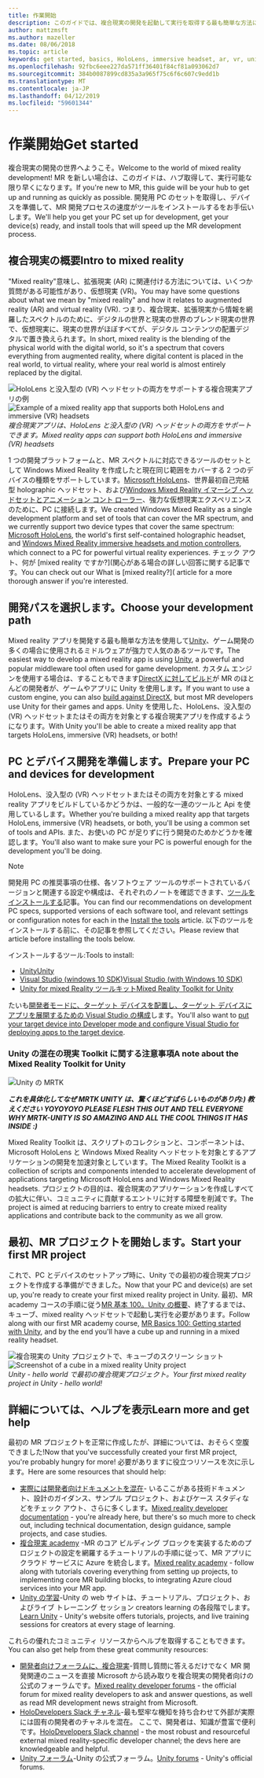 ```yaml
---
title: 作業開始
description: このガイドでは、複合現実の開発を起動して実行を取得する最も簡単な方法について説明します。
author: mattzmsft
ms.author: mazeller
ms.date: 08/06/2018
ms.topic: article
keywords: get started, basics, HoloLens, immersive headset, ar, vr, unity, visual studio, quick start, how to
ms.openlocfilehash: 92fbc6eee227da571ff36401f84cf81a093062d7
ms.sourcegitcommit: 384b0087899cd835a3a965f75c6f6c607c9edd1b
ms.translationtype: MT
ms.contentlocale: ja-JP
ms.lasthandoff: 04/12/2019
ms.locfileid: "59601344"
---
```

# <a name="get-started"></a><span data-ttu-id="e6ee0-104">作業開始</span><span class="sxs-lookup"><span data-stu-id="e6ee0-104">Get started</span></span>

<span data-ttu-id="e6ee0-105">複合現実の開発の世界へようこそ。</span><span class="sxs-lookup"><span data-stu-id="e6ee0-105">Welcome to the world of mixed reality development!</span></span> <span data-ttu-id="e6ee0-106">MR を新しい場合は、このガイドは、ハブ取得して、実行可能な限り早くになります。</span><span class="sxs-lookup"><span data-stu-id="e6ee0-106">If you're new to MR, this guide will be your hub to get up and running as quickly as possible.</span></span> <span data-ttu-id="e6ee0-107">開発用 PC のセットを取得し、デバイスを準備して、MR 開発プロセスの速度がツールをインストールするをお手伝いします。</span><span class="sxs-lookup"><span data-stu-id="e6ee0-107">We'll help you get your PC set up for development, get your device(s) ready, and install tools that will speed up the MR development process.</span></span> 

## <a name="intro-to-mixed-reality"></a><span data-ttu-id="e6ee0-108">複合現実の概要</span><span class="sxs-lookup"><span data-stu-id="e6ee0-108">Intro to mixed reality</span></span>

<span data-ttu-id="e6ee0-109">"Mixed reality"意味し、拡張現実 (AR) に関連付ける方法については、いくつか質問がある可能性があり、仮想現実 (VR)。</span><span class="sxs-lookup"><span data-stu-id="e6ee0-109">You may have some questions about what we mean by "mixed reality" and how it relates to augmented reality (AR) and virtual reality (VR).</span></span> <span data-ttu-id="e6ee0-110">つまり、複合現実、拡張現実から情報を網羅したスペクトルのために、デジタルの世界と現実の世界のブレンド現実の世界で、仮想現実に、現実の世界がほぼすべてが、デジタル コンテンツの配置デジタルで置き換えられます。</span><span class="sxs-lookup"><span data-stu-id="e6ee0-110">In short, mixed reality is the blending of the physical world with the digital world, so it's a spectrum that covers everything from augmented reality, where digital content is placed in the real world, to virtual reality, where your real world is almost entirely replaced by the digital.</span></span> 

<span data-ttu-id="e6ee0-111">![HoloLens と没入型の (VR) ヘッドセットの両方をサポートする複合現実アプリの例](images/mr-island.png)</span><span class="sxs-lookup"><span data-stu-id="e6ee0-111">![Example of a mixed reality app that supports both HoloLens and immersive (VR) headsets](images/mr-island.png)</span></span><br>
<span data-ttu-id="e6ee0-112">*複合現実アプリは、HoloLens と没入型の (VR) ヘッドセットの両方をサポートできます。*</span><span class="sxs-lookup"><span data-stu-id="e6ee0-112">*Mixed reality apps can support both HoloLens and immersive (VR) headsets*</span></span>

<span data-ttu-id="e6ee0-113">1 つの開発プラットフォームと、MR スペクトルに対応できるツールのセットとして Windows Mixed Reality を作成したと現在同じ範囲をカバーする 2 つのデバイスの種類をサポートしています。[Microsoft HoloLens](https://www.microsoft.com/hololens)、世界最初自己完結型 holographic ヘッドセット、および[Windows Mixed Reality イマーシブ ヘッドセットとアニメーション コント ローラー](https://www.microsoft.com/windows/windows-mixed-reality)、強力な仮想現実エクスペリエンスのために、PC に接続します。</span><span class="sxs-lookup"><span data-stu-id="e6ee0-113">We created Windows Mixed Reality as a single development platform and set of tools that can cover the MR spectrum, and we currently support two device types that cover the same spectrum: [Microsoft HoloLens](https://www.microsoft.com/hololens), the world's first self-contained holographic headset, and [Windows Mixed Reality immersive headsets and motion controllers](https://www.microsoft.com/windows/windows-mixed-reality), which connect to a PC for powerful virtual reality experiences.</span></span> <span data-ttu-id="e6ee0-114">チェック アウト、何が [mixed reality ですか?](関心がある場合の詳しい回答に関する記事です。</span><span class="sxs-lookup"><span data-stu-id="e6ee0-114">You can check out our What is [mixed reality?]( article for a more thorough answer if you're interested.</span></span>

## <a name="choose-your-development-path"></a><span data-ttu-id="e6ee0-115">開発パスを選択します。</span><span class="sxs-lookup"><span data-stu-id="e6ee0-115">Choose your development path</span></span>

<span data-ttu-id="e6ee0-116">Mixed reality アプリを開発する最も簡単な方法を使用して[Unity](https://unity3d.com)、ゲーム開発の多くの場合に使用されるミドルウェアが強力で人気のあるツールです。</span><span class="sxs-lookup"><span data-stu-id="e6ee0-116">The easiest way to develop a mixed reality app is using [Unity](https://unity3d.com), a powerful and popular middleware tool often used for game development.</span></span> <span data-ttu-id="e6ee0-117">カスタム エンジンを使用する場合は、することもできます[DirectX に対してビルド](directx-development-overview.md)が MR のほとんどの開発者が、ゲームやアプリに Unity を使用します。</span><span class="sxs-lookup"><span data-stu-id="e6ee0-117">If you want to use a custom engine, you can also [build against DirectX](directx-development-overview.md), but most MR developers use Unity for their games and apps.</span></span> <span data-ttu-id="e6ee0-118">Unity を使用した、HoloLens、没入型の (VR) ヘッドセットまたはその両方を対象とする複合現実アプリを作成するようになります。</span><span class="sxs-lookup"><span data-stu-id="e6ee0-118">With Unity you'll be able to create a mixed reality app that targets HoloLens, immersive (VR) headsets, or both!</span></span>

## <a name="prepare-your-pc-and-devices-for-development"></a><span data-ttu-id="e6ee0-119">PC とデバイス開発を準備します。</span><span class="sxs-lookup"><span data-stu-id="e6ee0-119">Prepare your PC and devices for development</span></span>

<span data-ttu-id="e6ee0-120">HoloLens、没入型の (VR) ヘッドセットまたはその両方を対象とする mixed reality アプリをビルドしているかどうかは、一般的な一連のツールと Api を使用しているします。</span><span class="sxs-lookup"><span data-stu-id="e6ee0-120">Whether you're building a mixed reality app that targets HoloLens, immersive (VR) headsets, or both, you'll be using a common set of tools and APIs.</span></span> <span data-ttu-id="e6ee0-121">また、お使いの PC が足りずに行う開発のためかどうかを確認します。</span><span class="sxs-lookup"><span data-stu-id="e6ee0-121">You'll also want to make sure your PC is powerful enough for the development you'll be doing.</span></span> 

>[!NOTE]
><span data-ttu-id="e6ee0-122">開発用 PC の推奨事項の仕様、各ソフトウェア ツールのサポートされているバージョンと関連する設定や構成は、それぞれのノートを確認できます、[ツールをインストールする](install-the-tools.md)記事。</span><span class="sxs-lookup"><span data-stu-id="e6ee0-122">You can find our recommendations on development PC specs, supported versions of each software tool, and relevant settings or configuration notes for each in the [Install the tools](install-the-tools.md) article.</span></span> <span data-ttu-id="e6ee0-123">以下のツールをインストールする前に、その記事を参照してください。</span><span class="sxs-lookup"><span data-stu-id="e6ee0-123">Please review that article before installing the tools below.</span></span>

<span data-ttu-id="e6ee0-124">インストールするツール:</span><span class="sxs-lookup"><span data-stu-id="e6ee0-124">Tools to install:</span></span>
* [<span data-ttu-id="e6ee0-125">Unity</span><span class="sxs-lookup"><span data-stu-id="e6ee0-125">Unity</span></span>](https://store.unity.com/download)
* [<span data-ttu-id="e6ee0-126">Visual Studio (windows 10 SDK)</span><span class="sxs-lookup"><span data-stu-id="e6ee0-126">Visual Studio (with Windows 10 SDK)</span></span>](https://developer.microsoft.com/windows/downloads)
* [<span data-ttu-id="e6ee0-127">Unity for mixed Reality ツールキット</span><span class="sxs-lookup"><span data-stu-id="e6ee0-127">Mixed Reality Toolkit for Unity</span></span>](https://github.com/Microsoft/MixedRealityToolkit-Unity/blob/htk_release/GettingStarted.md)

<span data-ttu-id="e6ee0-128">たいも[開発者モードに、ターゲット デバイスを配置し、ターゲット デバイスにアプリを展開するための Visual Studio の構成](using-visual-studio.md)します。</span><span class="sxs-lookup"><span data-stu-id="e6ee0-128">You'll also want to [put your target device into Developer mode and configure Visual Studio for deploying apps to the target device](using-visual-studio.md).</span></span>

### <a name="a-note-about-the-mixed-reality-toolkit-for-unity"></a><span data-ttu-id="e6ee0-129">Unity の混在の現実 Toolkit に関する注意事項</span><span class="sxs-lookup"><span data-stu-id="e6ee0-129">A note about the Mixed Reality Toolkit for Unity</span></span>

![Unity の MRTK](images/mrtkandunity.png)<br>

<span data-ttu-id="e6ee0-131">***これを具体化してなぜ MRTK UNITY は、驚くほどすばらしいものがあり内:) 教えください YOYO***</span><span class="sxs-lookup"><span data-stu-id="e6ee0-131">***YOYO PLEASE FLESH THIS OUT AND TELL EVERYONE WHY MRTK-UNITY IS SO AMAZING AND ALL THE COOL THINGS IT HAS INSIDE :)***</span></span>

<span data-ttu-id="e6ee0-132">Mixed Reality Toolkit は、スクリプトのコレクションと、コンポーネントは、Microsoft HoloLens と Windows Mixed Reality ヘッドセットを対象とするアプリケーションの開発を加速対象としています。</span><span class="sxs-lookup"><span data-stu-id="e6ee0-132">The Mixed Reality Toolkit is a collection of scripts and components intended to accelerate development of applications targeting Microsoft HoloLens and Windows Mixed Reality headsets.</span></span> <span data-ttu-id="e6ee0-133">プロジェクトの目的は、複合現実のアプリケーションを作成しすべての拡大に伴い、コミュニティに貢献するエントリに対する障壁を削減です。</span><span class="sxs-lookup"><span data-stu-id="e6ee0-133">The project is aimed at reducing barriers to entry to create mixed reality applications and contribute back to the community as we all grow.</span></span>

## <a name="start-your-first-mr-project"></a><span data-ttu-id="e6ee0-134">最初、MR プロジェクトを開始します。</span><span class="sxs-lookup"><span data-stu-id="e6ee0-134">Start your first MR project</span></span>

<span data-ttu-id="e6ee0-135">これで、PC とデバイスのセットアップ時に、Unity での最初の複合現実プロジェクトを作成する準備ができました。</span><span class="sxs-lookup"><span data-stu-id="e6ee0-135">Now that your PC and device(s) are set up, you're ready to create your first mixed reality project in Unity.</span></span> <span data-ttu-id="e6ee0-136">最初、MR academy コースの手順に従う[MR 基本 100。Unity の概要](holograms-100.md)、終了するまでは、キューブ、mixed reality ヘッドセットで起動し実行を必要があります。</span><span class="sxs-lookup"><span data-stu-id="e6ee0-136">Follow along with our first MR academy course, [MR Basics 100: Getting started with Unity](holograms-100.md), and by the end you'll have a cube up and running in a mixed reality headset.</span></span>

<span data-ttu-id="e6ee0-137">![複合現実の Unity プロジェクトで、キューブのスクリーン ショット](images/mr-cube.PNG)</span><span class="sxs-lookup"><span data-stu-id="e6ee0-137">![Screenshot of a cube in a mixed reality Unity project](images/mr-cube.PNG)</span></span><br>
<span data-ttu-id="e6ee0-138">*Unity - hello world で最初の複合現実プロジェクト。*</span><span class="sxs-lookup"><span data-stu-id="e6ee0-138">*Your first mixed reality project in Unity - hello world!*</span></span>

## <a name="learn-more-and-get-help"></a><span data-ttu-id="e6ee0-139">詳細については、ヘルプを表示</span><span class="sxs-lookup"><span data-stu-id="e6ee0-139">Learn more and get help</span></span>

<span data-ttu-id="e6ee0-140">最初の MR プロジェクトを正常に作成したが、詳細については、おそらく空腹できました!</span><span class="sxs-lookup"><span data-stu-id="e6ee0-140">Now that you've successfully created your first MR project, you're probably hungry for more!</span></span> <span data-ttu-id="e6ee0-141">必要がありますに役立つリソースを次に示します。</span><span class="sxs-lookup"><span data-stu-id="e6ee0-141">Here are some resources that should help:</span></span>
* <span data-ttu-id="e6ee0-142">[実際には開発者向けドキュメントを混在](mixed-reality.md)- いるここがある技術ドキュメント、設計のガイダンス、サンプル プロジェクト、およびケース スタディなどをチェック アウト、さらに多くします。</span><span class="sxs-lookup"><span data-stu-id="e6ee0-142">[Mixed reality developer documentation](mixed-reality.md) - you're already here, but there's so much more to check out, including technical documentation, design guidance, sample projects, and case studies.</span></span>
* <span data-ttu-id="e6ee0-143">[複合現実 academy](academy.md) -MR のコア ビルディング ブロックを実装するためのプロジェクトの設定を網羅するチュートリアルの手順に従って、MR アプリにクラウド サービスに Azure を統合します。</span><span class="sxs-lookup"><span data-stu-id="e6ee0-143">[Mixed reality academy](academy.md) - follow along with tutorials covering everything from setting up projects, to implementing core MR building blocks, to integrating Azure cloud services into your MR app.</span></span>
* <span data-ttu-id="e6ee0-144">[Unity の学習](https://unity3d.com/learn)-Unity の web サイトは、チュートリアル、プロジェクト、およびライブ トレーニング セッション creators learning の各段階でします。</span><span class="sxs-lookup"><span data-stu-id="e6ee0-144">[Learn Unity](https://unity3d.com/learn) - Unity's website offers tutorials, projects, and live training sessions for creators at every stage of learning.</span></span>

<span data-ttu-id="e6ee0-145">これらの優れたコミュニティ リソースからヘルプを取得することもできます。</span><span class="sxs-lookup"><span data-stu-id="e6ee0-145">You can also get help from these great community resources:</span></span>
* <span data-ttu-id="e6ee0-146">[開発者向けフォーラムに、複合現実](https://forums.hololens.com/)-質問し質問に答えるだけでなく MR 開発関連のニュースを直接 Microsoft から読み取りを複合現実の開発者向けの公式のフォーラムです。</span><span class="sxs-lookup"><span data-stu-id="e6ee0-146">[Mixed reality developer forums](https://forums.hololens.com/) - the official forum for mixed reality developers to ask and answer questions, as well as read MR development news straight from Microsoft.</span></span>
* <span data-ttu-id="e6ee0-147">[HoloDevelopers Slack チャネル](https://holodevelopersslack.azurewebsites.net/)-最も堅牢な機知を持ち合わせて外部が実際には固有の開発者のチャネルを混在。 ここで、開発者は、知識が豊富で便利です。</span><span class="sxs-lookup"><span data-stu-id="e6ee0-147">[HoloDevelopers Slack channel](https://holodevelopersslack.azurewebsites.net/) - the most robust and resourceful external mixed reality-specific developer channel; the devs here are knowledgeable and helpful.</span></span>
* <span data-ttu-id="e6ee0-148">[Unity フォーラム](https://forum.unity3d.com/)-Unity の公式フォーラム。</span><span class="sxs-lookup"><span data-stu-id="e6ee0-148">[Unity forums](https://forum.unity3d.com/) - Unity's official forums.</span></span>
